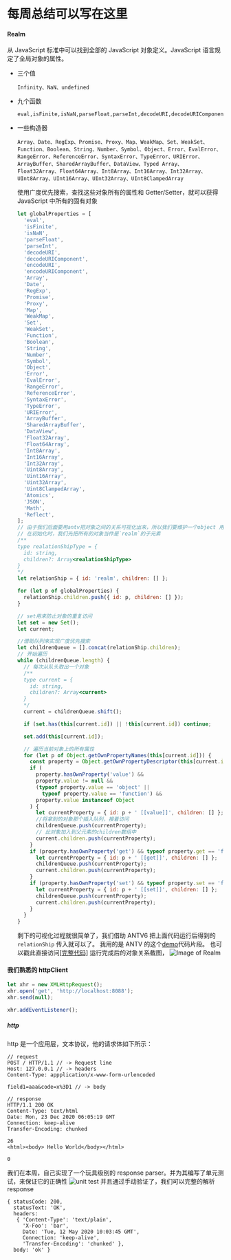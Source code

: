 # 每周总结可以写在这里

#### Realm

从 JavaScript 标准中可以找到全部的 JavaScript 对象定义。JavaScript 语言规定了全局对象的属性。

- 三个值
  ```
  Infinity、NaN、undefined
  ```
- 九个函数
  ```
  eval,isFinite,isNaN,parseFloat,parseInt,decodeURI,decodeURIComponent,encodeURIencodeURI,Component
  ```
- 一些构造器

  ```
  Array、Date、RegExp、Promise、Proxy、Map、WeakMap、Set、WeakSet、Function、Boolean、String、Number、Symbol、Object、Error、EvalError、RangeError、ReferenceError、SyntaxError、TypeError、URIError、ArrayBuffer、SharedArrayBuffer、DataView、Typed Array、Float32Array、Float64Array、Int8Array、Int16Array、Int32Array、UInt8Array、UInt16Array、UInt32Array、UInt8ClampedArray
  ```

  使用广度优先搜索，查找这些对象所有的属性和 Getter/Setter，就可以获得 JavaScript 中所有的固有对象

  ```javascript
  let globalProperties = [
    'eval',
    'isFinite',
    'isNaN',
    'parseFloat',
    'parseInt',
    'decodeURI',
    'decodeURIComponent',
    'encodeURI',
    'encodeURIComponent',
    'Array',
    'Date',
    'RegExp',
    'Promise',
    'Proxy',
    'Map',
    'WeakMap',
    'Set',
    'WeakSet',
    'Function',
    'Boolean',
    'String',
    'Number',
    'Symbol',
    'Object',
    'Error',
    'EvalError',
    'RangeError',
    'ReferenceError',
    'SyntaxError',
    'TypeError',
    'URIError',
    'ArrayBuffer',
    'SharedArrayBuffer',
    'DataView',
    'Float32Array',
    'Float64Array',
    'Int8Array',
    'Int16Array',
    'Int32Array',
    'Uint8Array',
    'Uint16Array',
    'Uint32Array',
    'Uint8ClampedArray',
    'Atomics',
    'JSON',
    'Math',
    'Reflect',
  ];
  // 由于我们后面要用antv把对象之间的关系可视化出来，所以我们要维护一个object 用来存储关系数据
  // 在初始化时，我们先把所有的对象当作是`realm`的子元素
  /**
  type realationShipType = {
    id: string,
    children?: Array<realationShipType>
  }
  */
  let relationShip = { id: 'realm', children: [] };

  for (let p of globalProperties) {
    relationShip.children.push({ id: p, children: [] });
  }

  // set用来防止对象的重复访问
  let set = new Set();
  let current;

  //借助队列来实现广度优先搜索
  let childrenQueue = [].concat(relationShip.children);
  // 开始遍历
  while (childrenQueue.length) {
    // 每次从队头取出一个对象
    /**
    type current = {
      id: string,
      children?: Array<current>
    }
    */
    current = childrenQueue.shift();

    if (set.has(this[current.id]) || !this[current.id]) continue;

    set.add(this[current.id]);

    // 遍历当前对象上的所有属性
    for (let p of Object.getOwnPropertyNames(this[current.id])) {
      const property = Object.getOwnPropertyDescriptor(this[current.id], p);
      if (
        property.hasOwnProperty('value') &&
        property.value != null &&
        (typeof property.value == 'object' ||
          typeof property.value == 'function') &&
        property.value instanceof Object
      ) {
        let currentProperty = { id: p + ' [[value]]', children: [] };
        //将拿到的对象那个插入队列，接着访问
        childrenQueue.push(currentProperty);
        // 此对象加入到父元素的children数组中
        current.children.push(currentProperty);
      }
      if (property.hasOwnProperty('get') && typeof property.get == 'function') {
        let currentProperty = { id: p + ' [[get]]', children: [] };
        childrenQueue.push(currentProperty);
        current.children.push(currentProperty);
      }
      if (property.hasOwnProperty('set') && typeof property.set == 'function') {
        let currentProperty = { id: p + ' [[set]]', children: [] };
        childrenQueue.push(currentProperty);
        current.children.push(currentProperty);
      }
    }
  }
  ```

  剩下的可视化过程就很简单了，我们借助 ANTV6 把上面代码运行后得到的 `relationShip` 传入就可以了。
  我用的是 ANTV 的这个[demo](https://g6.antv.vision/en/examples/tree/mindmap#hCustomSideMindmap)代码片段。
  也可以戳此直接访问[[完整代码]](https://github.com/jzhang026/Frontend-01-Template/blob/master/week05/realm/realm.html)
  运行完成后的对象关系截图，
  ![Image of Realm](https://github.com/jzhang026/Frontend-01-Template/blob/master/week05/images/intinsic_object.png)

#### 我们熟悉的 httpClient

```javascript
let xhr = new XMLHttpRequest();
xhr.open('get', 'http://localhost:8088');
xhr.send(null);

xhr.addEventListener();
```

##### http

http 是一个应用层，文本协议，他的请求体如下所示：

```
// request
POST / HTTP/1.1 // -> Request line
Host: 127.0.0.1 // -> headers
Content-Type: appplication/x-www-form-urlencoded

field1=aaa&code=x%3D1 // -> body

// response
HTTP/1.1 200 OK
Content-Type: text/html
Date: Mon, 23 Dec 2020 06:05:19 GMT
Connection: keep-alive
Transfer-Encoding: chunked

26
<html><body> Hello World</body></html>

0
```

我们在本周，自己实现了一个玩具级别的 response parser。并为其编写了单元测试，来保证它的正确性
![unit test](https://github.com/jzhang026/Frontend-01-Template/blob/master/week05/images/unit-test_response_parser.png)
并且通过手动验证了，我们可以完整的解析 response

```
{ statusCode: 200,
  statusText: 'OK',
  headers:
   { 'Content-Type': 'text/plain',
     'X-Foo': 'bar',
     Date: 'Tue, 12 May 2020 10:03:45 GMT',
     Connection: 'keep-alive',
     'Transfer-Encoding': 'chunked' },
  body: 'ok' }
```
